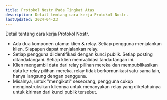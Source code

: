 ```yaml
---
title: Protokol Nostr Pada Tingkat Atas
description: Detail tentang cara kerja Protokol Nostr.
lastUpdated: 2024-04-23
---
```


Detail tentang cara kerja Protokol Nostr.

<ul>
<li>Ada dua komponen utama: klien & relay. Setiap pengguna menjalankan klien. Siapapun dapat menjalankan relay.</li>
<li>Setiap pengguna diidentifikasi dengan kunci publik. Setiap posting ditandatangani. Setiap klien memvalidasi tanda tangan ini.</li>
<li>Klien mengambil data dari relay pilihan mereka dan mempublikasikan data ke relay pilihan mereka. relay tidak berkomunikasi satu sama lain, hanya langsung dengan pengguna.</li>
<li>Misalnya, untuk "mengikuti" seseorang, pengguna cukup menginstruksikan kliennya untuk menanyakan relay yang diketahuinya untuk kiriman dari kunci publik tersebut.</li>
</ul>